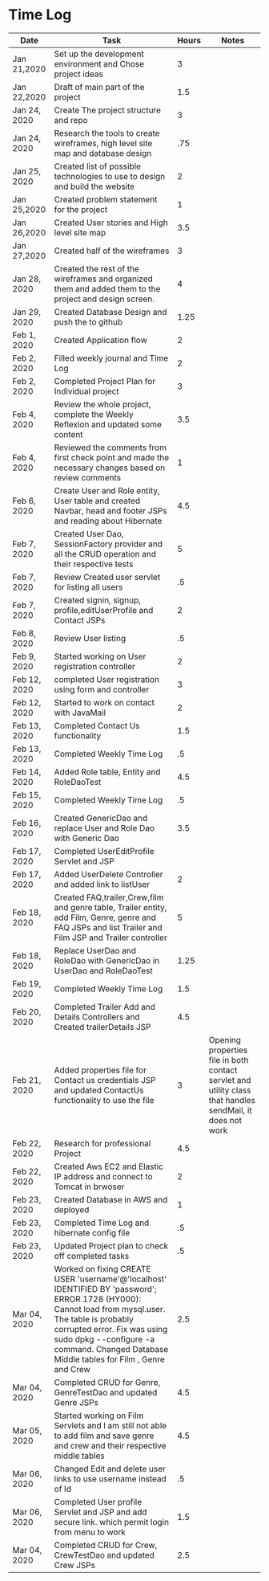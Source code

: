 # Time Log

| Date | Task | Hours | Notes|
|------|------|-------|------|
|Jan 21,2020| Set up the development environment and Chose project ideas  | 3 |
|Jan 22,2020|Draft of main part of the project | 1.5 |
|Jan 24, 2020|Create The project structure and repo| 3||
|Jan 24, 2020|Research the tools to create wireframes, high level site map and database design|.75||
|Jan 25, 2020|Created list of possible technologies to use to design and build the website |2|
|Jan 25,2020 |Created problem statement for the project| 1 |
|Jan 26,2020|Created User stories and High level site map| 3.5 |
|Jan 27,2020|Created half of the wireframes| 3 |
|Jan 28, 2020|Created the rest of the wireframes and organized them and added them to the project and design screen.| 4||
|Jan 29, 2020|Created Database Design and push the to github|1.25||
|Feb 1, 2020|Created Application flow|2||
|Feb 2, 2020 |Filled weekly journal and Time Log|2||
|Feb 2, 2020|Completed Project Plan for Individual project|3||
|Feb 4, 2020|Review the whole project, complete the Weekly Reflexion and updated some content|3.5||
|Feb 4, 2020|Reviewed the comments from first check point and made the necessary changes based on review comments|1||
|Feb 6, 2020|Create User and Role entity, User table and created Navbar, head and footer JSPs and reading about Hibernate|4.5||
|Feb 7, 2020|Created User Dao, SessionFactory provider and all the CRUD operation and their respective tests |5||
|Feb 7, 2020|Review Created user servlet for listing all users |.5||
|Feb 7, 2020|Created signin, signup, profile,editUserProfile and Contact JSPs  |2||
|Feb 8, 2020|Review User listing |.5||
|Feb 9, 2020|Started working on User registration controller |2||
|Feb 12, 2020|completed User registration using form and controller |3||
|Feb 12, 2020|Started to work on contact with JavaMail |2||
|Feb 13, 2020|Completed Contact Us functionality |1.5||
|Feb 13, 2020|Completed Weekly Time Log |.5||
|Feb 14, 2020|Added Role table, Entity and RoleDaoTest |4.5||
|Feb 15, 2020|Completed Weekly Time Log |.5||
|Feb 16, 2020|Created GenericDao and replace User and Role Dao with Generic Dao |3.5||
|Feb 17, 2020|Completed UserEditProfile Servlet and JSP |||
|Feb 17, 2020|Added UserDelete Controller and added link to listUser |2||
|Feb 18, 2020|Created FAQ,trailer,Crew,film and genre table, Trailer  entity, add Film, Genre, genre and FAQ JSPs  and list Trailer and Film JSP and Trailer controller |5||
|Feb 18, 2020|Replace UserDao and RoleDao with GenericDao in UserDao and RoleDaoTest|1.25||
|Feb 19, 2020|Completed Weekly Time Log |1.5||
|Feb 20, 2020|Completed Trailer Add and Details Controllers and  Created trailerDetails JSP|4.5||
|Feb 21, 2020| Added properties file for Contact us credentials JSP and updated ContactUs functionality to use the file|3|Opening properties file in both contact servlet and utility class that handles sendMail, it does not work|
|Feb 22, 2020|Research for professional Project|4.5||
|Feb 22, 2020|Created Aws EC2 and Elastic IP address and connect to Tomcat in brwoser|2||
|Feb 23, 2020|Created Database in AWS and deployed |1|
|Feb 23, 2020|Completed Time Log and hibernate config file|.5||
|Feb 23, 2020|Updated Project plan to check off completed tasks|.5||
|Mar 04, 2020|Worked on fixing CREATE USER 'username'@'localhost' IDENTIFIED BY 'password'; ERROR 1728 (HY000): Cannot load from mysql.user. The table is probably corrupted error. Fix was using sudo dpkg --configure -a command. Changed Database Middle tables for Film , Genre and Crew|2.5||
|Mar 04, 2020|Completed CRUD for Genre, GenreTestDao and updated Genre JSPs|4.5||
|Mar 05, 2020|Started working on Film Servlets  and I am still not able to add film and save genre and crew and their respective middle tables|4.5||
|Mar 06, 2020|Changed Edit  and delete user links to use username instead of Id|.5||
|Mar 06, 2020|Completed User profile Servlet and JSP and add secure link. which permit login from menu to work|1.5||
|Mar 04, 2020|Completed CRUD for Crew, CrewTestDao and updated Crew JSPs|2.5||








